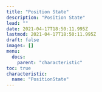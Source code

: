 ```yaml
---
title: "Position State"
description: "Position State"
lead: ""
date: 2021-04-17T18:50:11.995Z
lastmod: 2021-04-17T18:50:11.995Z
draft: false
images: []
menu:
  docs:
    parent: "characteristic"
toc: true
characteristic:
  name: "PositionState"
---
```

